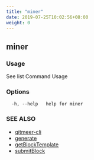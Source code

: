 ```yaml
---
title: "miner"
date: 2019-07-25T10:02:56+08:00
weight: 0
---
```


## miner



### Usage

See list Command Usage

### Options

```
  -h, --help   help for miner
```

### SEE ALSO

* [qitmeer-cli](/en/reference/qitmeer-cli/)	 
* [generate](/en/reference/qitmeer-cli/miner/generate/)	 
* [getBlockTemplate](/en/reference/qitmeer-cli/miner/getblocktemplate/)	 
* [submitBlock](/en/reference/qitmeer-cli/miner/submitblock/)	 

